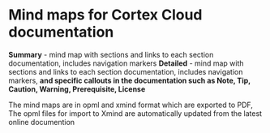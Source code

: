 # Mind maps for Cortex Cloud documentation
**Summary** - mind map with sections and links to each section documentation, includes navigation markers
**Detailed** - mind map with sections and links to each section documentation, includes navigation markers, **and specific callouts in the documentation such as Note, Tip, Caution, Warning, Prerequisite, License**

The mind maps are in opml and xmind format which are exported to PDF, The opml files for import to Xmind are automatically updated from the latest online documention
